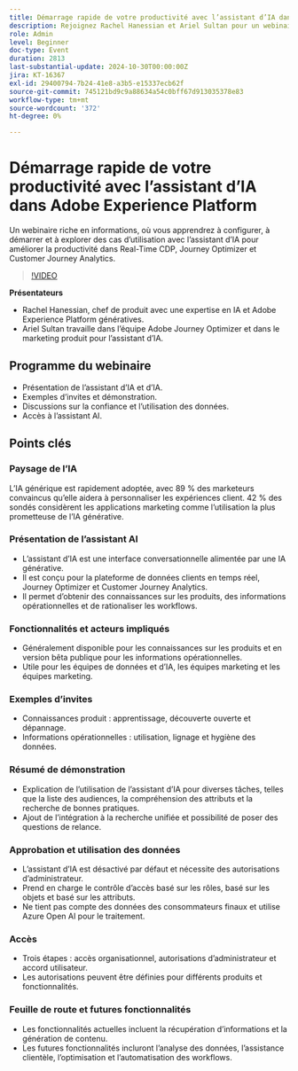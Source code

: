 ```yaml
---
title: Démarrage rapide de votre productivité avec l’assistant d’IA dans Adobe Experience Platform
description: Rejoignez Rachel Hanessian et Ariel Sultan pour un webinaire instructif, où vous apprendrez à configurer, démarrer et explorer des cas d’utilisation avec l’assistant d’IA pour améliorer la productivité dans Real-Time CDP, Journey Optimizer et Customer Journey Analytics.
role: Admin
level: Beginner
doc-type: Event
duration: 2813
last-substantial-update: 2024-10-30T00:00:00Z
jira: KT-16367
exl-id: 29400794-7b24-41e8-a3b5-e15337ecb62f
source-git-commit: 745121bd9c9a88634a54c0bff67d913035378e83
workflow-type: tm+mt
source-wordcount: '372'
ht-degree: 0%

---
```


# Démarrage rapide de votre productivité avec l’assistant d’IA dans Adobe Experience Platform

Un webinaire riche en informations, où vous apprendrez à configurer, à démarrer et à explorer des cas d’utilisation avec l’assistant d’IA pour améliorer la productivité dans Real-Time CDP, Journey Optimizer et Customer Journey Analytics.

>[!VIDEO](https://video.tv.adobe.com/v/3435344/?learn=on)

**Présentateurs**

* Rachel Hanessian, chef de produit avec une expertise en IA et Adobe Experience Platform génératives.
* Ariel Sultan travaille dans l’équipe Adobe Journey Optimizer et dans le marketing produit pour l’assistant d’IA.

## Programme du webinaire

* Présentation de l’assistant d’IA et d’IA.
* Exemples d’invites et démonstration.
* Discussions sur la confiance et l’utilisation des données.
* Accès à l’assistant AI.

## Points clés

### Paysage de l’IA

L’IA générique est rapidement adoptée, avec 89 % des marketeurs convaincus qu’elle aidera à personnaliser les expériences client.
42 % des sondés considèrent les applications marketing comme l’utilisation la plus prometteuse de l’IA générative.

### Présentation de l’assistant AI

* L’assistant d’IA est une interface conversationnelle alimentée par une IA générative.
* Il est conçu pour la plateforme de données clients en temps réel, Journey Optimizer et Customer Journey Analytics.
* Il permet d’obtenir des connaissances sur les produits, des informations opérationnelles et de rationaliser les workflows.

### Fonctionnalités et acteurs impliqués

* Généralement disponible pour les connaissances sur les produits et en version bêta publique pour les informations opérationnelles.
* Utile pour les équipes de données et d’IA, les équipes marketing et les équipes marketing.

### Exemples d’invites

* Connaissances produit : apprentissage, découverte ouverte et dépannage.
* Informations opérationnelles : utilisation, lignage et hygiène des données.

### Résumé de démonstration

* Explication de l’utilisation de l’assistant d’IA pour diverses tâches, telles que la liste des audiences, la compréhension des attributs et la recherche de bonnes pratiques.
* Ajout de l’intégration à la recherche unifiée et possibilité de poser des questions de relance.

### Approbation et utilisation des données

* L’assistant d’IA est désactivé par défaut et nécessite des autorisations d’administrateur.
* Prend en charge le contrôle d’accès basé sur les rôles, basé sur les objets et basé sur les attributs.
* Ne tient pas compte des données des consommateurs finaux et utilise Azure Open AI pour le traitement.

### Accès

* Trois étapes : accès organisationnel, autorisations d’administrateur et accord utilisateur.
* Les autorisations peuvent être définies pour différents produits et fonctionnalités.

### Feuille de route et futures fonctionnalités

* Les fonctionnalités actuelles incluent la récupération d’informations et la génération de contenu.
* Les futures fonctionnalités incluront l’analyse des données, l’assistance clientèle, l’optimisation et l’automatisation des workflows.
